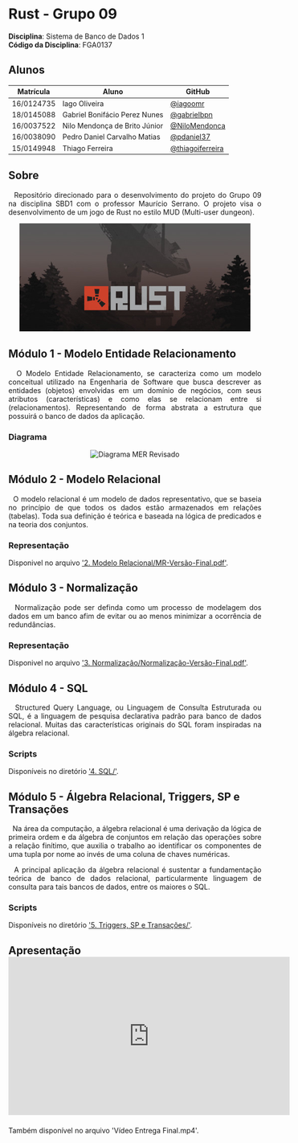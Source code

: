 # Rust - Grupo 09

**Disciplina**: Sistema de Banco de Dados 1<br>
**Código da Disciplina**: FGA0137<br>

## Alunos
|Matrícula | Aluno | GitHub |
| -- | -- | -- |
| 16/0124735 | Iago Oliveira | [@iagoomr](https://github.com/iagoomr) |
| 18/0145088 | Gabriel Bonifácio Perez Nunes | [@gabrielbpn](https://github.com/gabrielbpn) |
| 16/0037522 | Nilo Mendonça de Brito Júnior | [@NiloMendonca](https://github.com/NiloMendonca) |
| 16/0038090 | Pedro Daniel Carvalho Matias | [@pdaniel37](https://github.com/pdaniel37) |
| 15/0149948 | Thiago Ferreira | [@thiagoiferreira](https://github.com/thiagoiferreira) |

## Sobre
<p align="justify">
&nbsp;&nbsp;Repositório direcionado para o desenvolvimento do projeto do Grupo 09 na disciplina SBD1 com o professor Maurício Serrano. O projeto visa o desenvolvimento de um jogo de Rust no estilo MUD (Multi-user dungeon).
</p>

<p align="center">
  <img src="Images/rust.jpg" title="Capa do Jogo Rust">
</p>

## Módulo 1 - Modelo Entidade Relacionamento
<p align="justify">
&nbsp;&nbsp;O Modelo Entidade Relacionamento, se caracteriza como um modelo conceitual utilizado na Engenharia de Software que busca descrever as entidades (objetos) envolvidas em um domínio de negócios, com seus atributos (características) e como elas se relacionam entre si (relacionamentos). Representando de forma abstrata a estrutura que possuirá o  banco de dados da aplicação.
</p>

### Diagrama
<p align="center">
  <img src="1. Modelo Entidade Relacionamento/MER-Revisão-Final.png" title="Diagrama MER Revisado">
</p>

## Módulo 2 - Modelo Relacional
<p align="justify">
&nbsp;&nbsp;O modelo relacional é um modelo de dados representativo, que se baseia no princípio de que todos os dados estão armazenados em relações (tabelas). Toda sua definição é teórica e baseada na lógica de predicados e na teoria dos conjuntos.
</p>

### Representação
Disponivel no arquivo ['2. Modelo Relacional/MR-Versão-Final.pdf'](https://github.com/SBD1/Grupo_9_Rust/blob/main/2.%20Modelo%20Relacional/MR-Vers%C3%A3o-Final.pdf).

## Módulo 3 - Normalização
<p align="justify">
&nbsp;&nbsp;Normalização pode ser definda como um processo de modelagem dos dados em um banco afim de evitar ou ao menos minimizar a ocorrência de redundâncias.
</p>

### Representação
Disponivel no arquivo ['3. Normalização/Normalização-Versão-Final.pdf'](https://github.com/SBD1/Grupo_9_Rust/blob/main/3.%20Normalização/Normalização-Vers%C3%A3o-Final.pdf).

## Módulo 4 - SQL
<p align="justify">
&nbsp;&nbsp;Structured Query Language, ou Linguagem de Consulta Estruturada ou SQL, é a linguagem de pesquisa declarativa padrão para banco de dados relacional. Muitas das características originais do SQL foram inspiradas na álgebra relacional.
</p>

### Scripts
Disponíveis no diretório ['4. SQL/'](https://github.com/SBD1/Grupo_9_Rust/tree/main/4.%20SQL).

## Módulo 5 - Álgebra Relacional, Triggers, SP e Transações
<p align="justify">
&nbsp;&nbsp;Na área da computação, a álgebra relacional é uma derivação da lógica de primeira ordem e da álgebra de conjuntos em relação das operações sobre a relação finítimo, que auxilia o trabalho ao identificar os componentes de uma tupla por nome ao invés de uma coluna de chaves numéricas.
</p>
<p align="justify">
&nbsp;&nbsp;A principal aplicação da álgebra relacional é sustentar a fundamentação teórica de banco de dados relacional, particularmente linguagem de consulta para tais bancos de dados, entre os maiores o SQL.
</p>

### Scripts
Disponíveis no diretório ['5. Triggers, SP e Transações/'](https://github.com/SBD1/Grupo_9_Rust/blob/main/5.%20Triggers,%20SP%20e%20Transações).

## Apresentação<iframe width="560" height="315" src="https://www.youtube.com/embed/I5eQZih45Gs" title="YouTube video player" frameborder="0" allow="accelerometer; autoplay; clipboard-write; encrypted-media; gyroscope; picture-in-picture" allowfullscreen></iframe>
<p>Também disponível no arquivo 'Vídeo Entrega Final.mp4'.</p>
